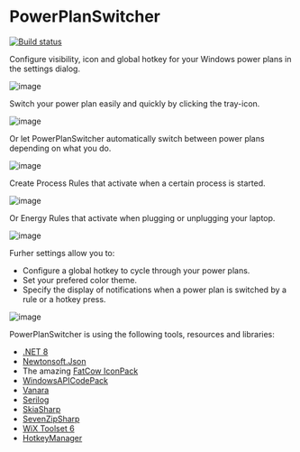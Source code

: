 # PowerPlanSwitcher

[![Build status](https://ci.appveyor.com/api/projects/status/k4umrwnp4grsp164/branch/main?svg=true)](https://ci.appveyor.com/project/SebastianBecker2/powerplanswitcher/branch/main)

Configure visibility, icon and global hotkey for your Windows power plans in the settings dialog.

![image](https://github.com/SebastianBecker2/PowerPlanSwitcher/assets/35063968/5553a7c0-ca54-41cc-bff8-b3b0b76a58ae)

Switch your power plan easily and quickly by clicking the tray-icon.

![image](https://github.com/SebastianBecker2/PowerPlanSwitcher/assets/35063968/11c841d8-c375-473e-965d-94838261f41b)

Or let PowerPlanSwitcher automatically switch between power plans depending on what you do.

![image](https://github.com/user-attachments/assets/e8360cd0-7346-40e6-8642-3fc747e70574)

Create Process Rules that activate when a certain process is started.

![image](https://github.com/user-attachments/assets/3a8380ce-86a9-4333-a91e-b0c5927e3f5f)

Or Energy Rules that activate when plugging or unplugging your laptop.

![image](https://github.com/user-attachments/assets/4ca069f4-a5a7-41e9-aac6-87340585937c)

Furher settings allow you to:
- Configure a global hotkey to cycle through your power plans.
- Set your prefered color theme.
- Specify the display of notifications when a power plan is switched by a rule or a hotkey press.

![image](https://github.com/user-attachments/assets/977071cc-3aa3-4436-9bad-f4fcdfe95bd9)

PowerPlanSwitcher is using the following tools, resources and libraries:

- [.NET 8](https://learn.microsoft.com/en-us/dotnet/core/whats-new/dotnet-8)
- [Newtonsoft.Json](https://www.newtonsoft.com/json)
- The amazing [FatCow IconPack](https://www.fatcow.com/free-icons)
- [WindowsAPICodePack](https://github.com/contre/Windows-API-Code-Pack-1.1)
- [Vanara](https://github.com/dahall/Vanara)
- [Serilog](https://serilog.net/)
- [SkiaSharp](https://github.com/mono/SkiaSharp)
- [SevenZipSharp](https://github.com/squid-box/SevenZipSharp)
- [WiX Toolset 6](https://wixtoolset.org/)
- [HotkeyManager](https://github.com/SebastianBecker2/HotkeyManager)
